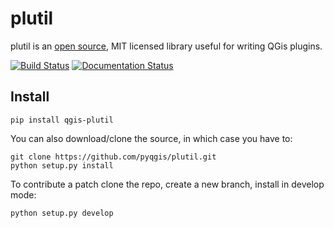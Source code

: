 # plutil

plutil is an [open source](https://github.com/pyqgis/plutil.git),
MIT licensed library useful for writing QGis plugins.

[![Build Status](https://travis-ci.org/H/plutil.svg?branch=master)](https://travis-ci.org/pyqgis/plutil)
[![Documentation Status](https://readthedocs.org/projects/plutil/badge/?version=latest)](https://plutil.readthedocs.io/en/latest/?badge=latest)


Install
-------

    pip install qgis-plutil

You can also download/clone the source, in which case you have to:

    git clone https://github.com/pyqgis/plutil.git
    python setup.py install
        
To contribute a patch clone the repo, create a new branch, install in
develop mode:
        
    python setup.py develop

